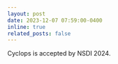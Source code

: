 ```yaml
---
layout: post
date: 2023-12-07 07:59:00-0400
inline: true
related_posts: false
---
```


Cyclops is accepted by NSDI 2024.
